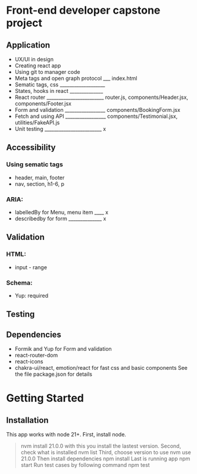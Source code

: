 # Front-end developer capstone project

## Application
 - UX/UI in design
 - Creating react app
 - Using git to manager code
 - Meta tags and open graph protocol ___ index.html
 - Sematic tags, css ___________________ 
 - States, hooks in react ______________
 - React router ________________________ router.js, components/Header.jsx, components/Footer.jsx
 - Form and validation _________________ components/BookingForm.jsx
 - Fetch and using API _________________ components/Testimonial.jsx, utilities/FakeAPI.js
 - Unit testing ________________________ x

## Accessibility

### Using sematic tags
 - header, main, footer
 - nav, section, h1-6, p
### ARIA:
 - labelledBy for Menu, menu item ____ x
 - describedby for form ______________ x

## Validation
### HTML: 
 - input - range
### Schema: 
 - Yup: required

## Testing

## Dependencies
- Formik and Yup for Form and validation
- react-router-dom
- react-icons
- chakra-ui/react, emotion/react for fast css and basic components
See the file package.json for details

# Getting Started
## Installation
This app works with node 21+. First, install node.
> nvm install 21.0.0
with this you install the lastest version. Second, check what is installed
> nvm list
Third, choose version to use
> nvm use 21.0.0
Then install dependencies
> npm install
Last is running app
> npm start
Run test cases by following command
> npm test